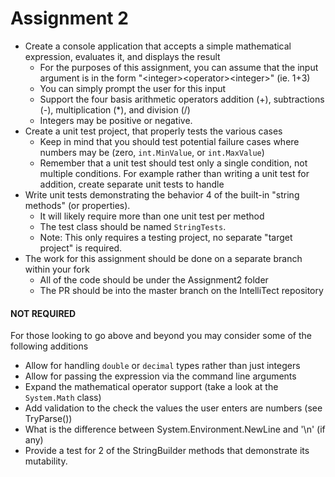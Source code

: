 # Assignment 2

* Create a console application that accepts a simple mathematical expression, evaluates it, and displays the result
  * For the purposes of this assignment, you can assume that the input argument is in the form "&lt;integer&gt;&lt;operator&gt;&lt;integer&gt;" (ie. 1+3)
  * You can simply prompt the user for this input
  * Support the four basis arithmetic operators addition (+), subtractions (-), multiplication (*), and division (/)
  * Integers may be positive or negative.
* Create a unit test project, that properly tests the various cases
  * Keep in mind that you should test potential failure cases where numbers may be (zero, `int.MinValue`, or `int.MaxValue`)
  * Remember that a unit test should test only a single condition, not multiple conditions. For example rather than writing a unit test for addition, create separate unit tests to handle
* Write unit tests demonstrating the behavior 4 of the built-in "string methods" (or properties).
  * It will likely require more than one unit test per method
  * The test class should be named `StringTests`.
  * Note: This only requires a testing project, no separate "target project" is required.
* The work for this assignment should be done on a separate branch within your fork
  * All of the code should be under the Assignment2 folder
  * The PR should be into the master branch on the IntelliTect repository


#### NOT REQUIRED
For those looking to go above and beyond you may consider some of the following additions

* Allow for handling `double` or `decimal` types rather than just integers
* Allow for passing the expression via the command line arguments
* Expand the mathematical operator support (take a look at the `System.Math` class)
* Add validation to the check the values the user enters are numbers (see TryParse())
* What is the difference between System.Environment.NewLine and '\n' (if any)
* Provide a test for 2 of the StringBuilder methods that demonstrate its mutability.
